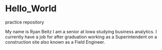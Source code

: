 # Hello_World
practice repository 

My name is Ryan Beitz I am a senior at Iowa studying business analytics.  I currently have a job for after graduation working as a Superintendent on a construction site also known as a Field Engineer.
